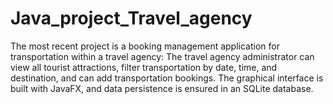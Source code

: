 # Java_project_Travel_agency

The most recent project is a booking management application for transportation within a travel agency: The travel agency administrator can view all tourist attractions, filter transportation by date, time, and destination, and can add transportation bookings. The graphical interface is built with JavaFX, and data persistence is ensured in an SQLite database.
